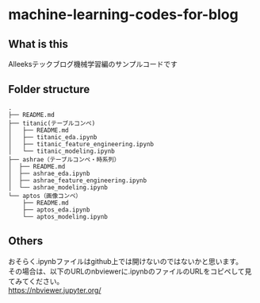 # machine-learning-codes-for-blog
## What is this
Alleeksテックブログ機械学習編のサンプルコードです
## Folder structure
```
.
├── README.md
├── titanic(テーブルコンペ)
│   ├── README.md
│   ├── titanic_eda.ipynb
│   ├── titanic_feature_engineering.ipynb
│   └── titanic_modeling.ipynb
├── ashrae（テーブルコンペ・時系列）
│  ├── README.md
│  ├── ashrae_eda.ipynb
│  ├── ashrae_feature_engineering.ipynb
│  └── ashrae_modeling.ipynb
└── aptos（画像コンペ）
    ├── README.md
    ├── aptos_eda.ipynb
    └── aptos_modeling.ipynb
```

## Others
おそらく.ipynbファイルはgithub上では開けないのではないかと思います。<br>
その場合は、以下のURLのnbviewerに.ipynbのファイルのURLをコピペして見てみてください。<br>
https://nbviewer.jupyter.org/
